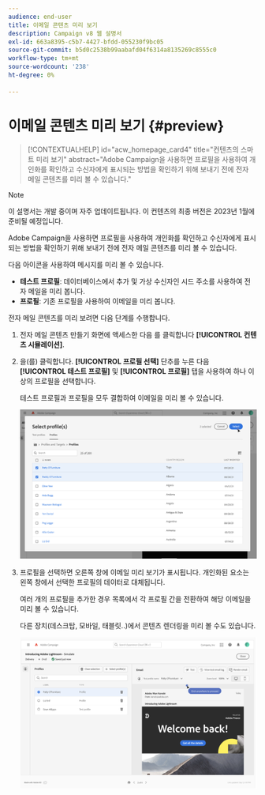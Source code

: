 ```yaml
---
audience: end-user
title: 이메일 콘텐츠 미리 보기
description: Campaign v8 웹 설명서
exl-id: 663a8395-c5b7-4427-bfdd-055230f9bc05
source-git-commit: b5d0c2538b99aabafd04f6314a8135269c8555c0
workflow-type: tm+mt
source-wordcount: '238'
ht-degree: 0%

---
```


# 이메일 콘텐츠 미리 보기 {#preview}

>[!CONTEXTUALHELP]
>id="acw_homepage_card4"
>title="컨텐츠의 스마트 미리 보기"
>abstract="Adobe Campaign을 사용하면 프로필을 사용하여 개인화를 확인하고 수신자에게 표시되는 방법을 확인하기 위해 보내기 전에 전자 메일 콘텐츠를 미리 볼 수 있습니다."

>[!NOTE]
>
>이 설명서는 개발 중이며 자주 업데이트됩니다. 이 컨텐츠의 최종 버전은 2023년 1월에 준비될 예정입니다.

Adobe Campaign을 사용하면 프로필을 사용하여 개인화를 확인하고 수신자에게 표시되는 방법을 확인하기 위해 보내기 전에 전자 메일 콘텐츠를 미리 볼 수 있습니다.

다음 아이콘을 사용하여 메시지를 미리 볼 수 있습니다.

* **테스트 프로필**: 데이터베이스에서 추가 및 가상 수신자인 시드 주소를 사용하여 전자 메일을 미리 봅니다.
* **프로필**: 기존 프로필을 사용하여 이메일을 미리 봅니다.

전자 메일 콘텐츠를 미리 보려면 다음 단계를 수행합니다.

1. 전자 메일 콘텐츠 만들기 화면에 액세스한 다음 를 클릭합니다 **[!UICONTROL 컨텐츠 시뮬레이션]**.

1. 을(를) 클릭합니다. **[!UICONTROL 프로필 선택]** 단추를 누른 다음 **[!UICONTROL 테스트 프로필]** 및 **[!UICONTROL 프로필]** 탭을 사용하여 하나 이상의 프로필을 선택합니다.

   테스트 프로필과 프로필을 모두 결합하여 이메일을 미리 볼 수 있습니다.

   ![](assets/preview-profile.png)

1. 프로필을 선택하면 오른쪽 창에 이메일 미리 보기가 표시됩니다. 개인화된 요소는 왼쪽 창에서 선택한 프로필의 데이터로 대체됩니다.

   여러 개의 프로필을 추가한 경우 목록에서 각 프로필 간을 전환하여 해당 이메일을 미리 볼 수 있습니다.

   다른 장치(데스크탑, 모바일, 태블릿..)에서 콘텐츠 렌더링을 미리 볼 수도 있습니다.

   ![](assets/preview.png)
